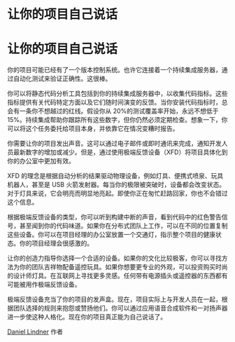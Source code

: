 # 让你的项目自己说话

# 让你的项目自己说话

你的项目可能已经有了一个版本控制系统。也许它连接着一个持续集成服务器，通过自动化测试来验证正确性。这很棒。

你可以将静态代码分析工具包括到你的持续集成服务器中，以收集代码指标。这些指标提供有关代码特定方面以及它们随时间演变的反馈。当你安装代码指标时，总会有一条你不想越过的红线。假设你从 20%的测试覆盖率开始，永远不想低于 15%。持续集成帮助你跟踪所有这些数字，但你仍然必须定期检查。想象一下，你可以将这个任务委托给项目本身，并依靠它在情况变糟时报告。

你需要让你的项目发出声音。这可以通过电子邮件或即时通讯来完成，通知开发人员最新数字的增加或减少。但是，通过使用极端反馈设备（XFD）将项目具体化到你的办公室中更加有效。

XFD 的理念是根据自动分析的结果驱动物理设备，例如灯具、便携式喷泉、玩具机器人，甚至是 USB 火箭发射器。每当你的极限被突破时，设备都会改变状态。对于灯具来说，它会明亮而明显地亮起。即使你正在匆忙赶路回家，你也不会错过这个信息。

根据极端反馈设备的类型，你可以听到构建中断的声音，看到代码中的红色警告信号，甚至闻到你的代码味道。如果你在分布式团队上工作，可以在不同的位置复制这些设备。你可以在项目经理的办公室放置一个交通灯，指示整个项目的健康状态。你的项目经理会很感激的。

让你的创造力指导你选择一个合适的设备。如果你的文化比较极客，你可以寻找方法为你的团队吉祥物配备遥控玩具。如果你想要更专业的外观，可以投资购买时尚的设计师灯具。在互联网上寻找更多灵感。任何带有电源插头或遥控器的东西都有可能被用作极端反馈设备。

极端反馈设备充当了你的项目的发声盒。现在，项目实际上与开发人员在一起，根据团队选择的规则来抱怨或赞扬他们。你可以通过应用语音合成软件和一对扬声器进一步使这种人格化。现在你的项目真正能为自己说话了。

[Daniel Lindner](http://programmer.97things.oreilly.com/wiki/index.php/Daniel_Lindner) 作者
